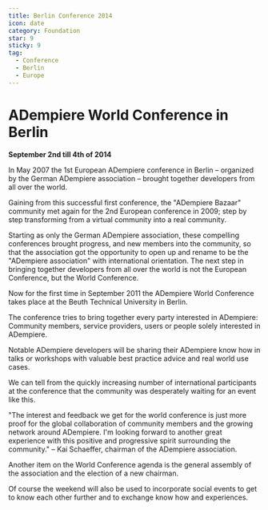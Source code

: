 ```yaml
---
title: Berlin Conference 2014
icon: date
category: Foundation
star: 9
sticky: 9
tag:
  - Conference
  - Berlin
  - Europe
---
```


# ADempiere World Conference in Berlin
**September 2nd till 4th of 2014**

In May 2007 the 1st European ADempiere conference in Berlin – organized by the German ADempiere association – brought together developers from all over the world.

Gaining from this successful first conference, the "ADempiere Bazaar" community met again for the 2nd European conference in 2009; step by step transforming from a virtual community into a real community.

Starting as only the German ADempiere association, these compelling conferences brought progress, and new members into the community, so that the association got the opportunity to open up and rename to be the "ADempiere association" with international orientation. The next step in bringing together developers from all over the world is not the European Conference, but the World Conference.

Now for the first time in September 2011 the ADempiere World Conference takes place at the Beuth Technical University in Berlin.

The conference tries to bring together every party interested in ADempiere: Community members, service providers, users or people solely interested in ADempiere.

Notable ADempiere developers will be sharing their ADempiere know how in talks or workshops with valuable best practice advice and real world use cases.

We can tell from the quickly increasing number of international participants at the conference that the community was desperately waiting for an event like this.

"The interest and feedback we get for the world conference is just more proof for the global collaboration of community members and the growing network around ADempiere. I'm looking forward to another great experience with this positive and progressive spirit surrounding the community." – Kai Schaeffer, chairman of the ADempiere association.

Another item on the World Conference agenda is the general assembly of the association and the election of a new chairman.

Of course the weekend will also be used to incorporate social events to get to know each other further and to exchange know how and experiences.